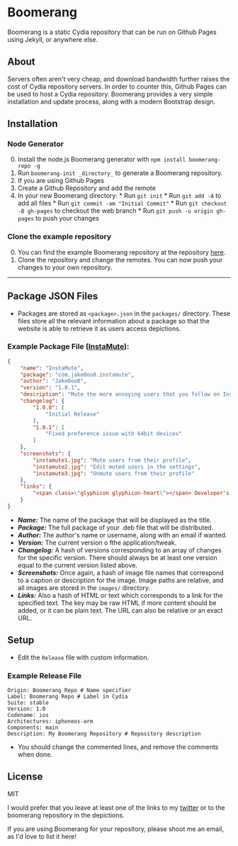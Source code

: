# Boomerang 

Boomerang is a static Cydia repository that can be run on Github Pages using Jekyll, or anywhere else.

## About

Servers often aren't very cheap, and download bandwidth further raises the cost of Cydia repository servers. In order to counter this, Github Pages can be used to host a Cydia repository. Boomerang provides a very simple installation and update process, along with a modern Bootstrap design.

## Installation

### Node Generator
0. Install the node.js Boomerang generator with ```npm install boomerang-repo -g```
0. Run ```boomerang-init _directory_``` to generate a Boomerang repository.
0. If you are using Github Pages
  0. Create a Github Repository and add the remote
  0. In your new Boomerang directory:
    * Run ```git init```
    * Run ```git add -A``` to add all files
    * Run ```git commit -am "Initial Commit"```
    * Run ```git checkout -B gh-pages``` to checkout the web branch
    * Run ```git push -u origin gh-pages``` to push your changes

### Clone the example repository
0. You can find the example Boomerang repository at the repository [here](https://github.com/Jake0oo0/boomerang-example).
0. Clone the repository and change the remotes. You can now push your changes to your own repository.

-----------

## Package JSON Files
* Packages are stored as ```<package>.json``` in the ```packages/``` directory. These files store all the relevant information about a package so that the website is able to retrieve it as users access depictions.

### Example Package File ([InstaMute](http://moreinfo.thebigboss.org/moreinfo/depiction.php?file=instamuteDp)):
```json
{
	"name": "InstaMute",
	"package": "com.jake0oo0.instamute",
	"author": "Jake0oo0",
	"version": "1.0.1",
	"description": "Mute the more annoying users that you follow on Instagram from your main feed",
	"changelog": {
		"1.0.0": [
			"Initial Release"
		],
		"1.0.1": [
			"Fixed preference issue with 64bit devices"
		]
	},
	"screenshots": {
		"instamute1.jpg": "Mute users from their profile",
		"instamute2.jpg": "Edit muted users in the settings",
		"instamute3.jpg": "Unmute users from their profile"
	},
	"links": {
		"<span class=\"glyphicon glyphicon-heart\"></span> Developer's Twitter": "https://twitter.com/itsjake88"
	}
}
```

* ***Name:*** The name of the package that will be displayed as the title.
* ***Package:*** The full package of your .deb file that will be distributed.
* ***Author:*** The author's name or username, along with an email if wanted.
* ***Version:*** The current version o fthe application/tweak.
* ***Changelog:*** A hash of versions corresponding to an array of changes for the specific version. There should always be at least one version equal to the current version listed above.
* ***Screenshots:*** Once again, a hash of image file names that correspond to a caption or description for the image. Image paths are relative, and all images are stored in the ```images/``` directory.
* ***Links:*** Also a hash of HTML or text which corresponds to a link for the specified text. The key may be raw HTML if more content should be added, or it can be plain text. The URL can also be relative or an exact URL.

## Setup
* Edit the ```Release``` file with custom information. 

### Example Release File
```
Origin: Boomerang Repo # Name specifier
Label: Boomerang Repo # Label in Cydia 
Suite: stable
Version: 1.0
Codename: ios
Architectures: iphoneos-arm
Components: main
Description: My Boomerang Repository # Repository description
```

* You should change the commented lines, and remove the comments when done.

## License
MIT

I would prefer that you leave at least one of the links to my [twitter](https://twitter.com/itsjake88) or to the boomerang repository in the depictions.

If you are using Boomerang for your repository, please shoot me an email, as I'd love to list it here!